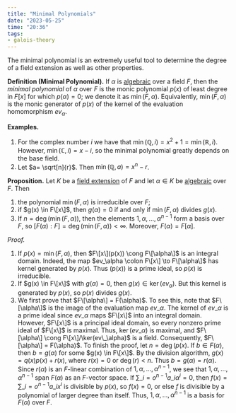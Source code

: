 ```yaml
---
title: "Minimal Polynomials"
date: "2023-05-25"
time: "20:36"
tags:
- galois-theory
---
```

The minimal polynomial is an extremely useful tool to determine the degree of a field extension as well as other properties. 

**Definition (Minimal Polynomial).** If $\alpha$ is [algebraic](notes/Galois%20Theory/Algebraic%20Field%20Extensions.md) over a field $F$, then the *minimal polynomial* of $\alpha$ over $F$ is the monic polynomial $p(x)$ of least degree in $F[x]$ for which $p(\alpha) = 0$; we denote it as $\min(F, \alpha)$. Equivalently, $\min(F, \alpha)$ is the monic generator of $p(x)$ of the kernel of the evaluation homomorphism $ev_\alpha$. 

**Examples.**
1. For the complex number $i$ we have that $\min(\mathbb Q, i) = x^2 + 1 = \min(\mathbb R, i)$. However, $\min(\mathbb C, i) = x-i$, so the minimal polynomial greatly depends on the base field. 
2. Let $a= \sqrt[n]{r}$. Then $\min(\mathbb Q, a) = x^n - r$. 

**Proposition.** Let $K$ be a [field extension](notes/Galois%20Theory/Basic%20Definitions%20for%20Fields.md) of $F$ and let $\alpha \in K$ be [algebraic](notes/Galois%20Theory/Algebraic%20Field%20Extensions.md) over $F$. Then 
1. the polynomial $\min(F, \alpha)$ is irreducible over $F$;
2. if $g(x) \in F\[x\]$, then $g(\alpha) = 0$ if and only if $\min(F, \alpha)$ divides $g(x)$. 
3. If $n = \deg(\min(F, \alpha))$, then the elements $1, \alpha, \ldots , \alpha^{n-1}$ form a basis over $F$, so $[F(\alpha):F] = \deg(\min(F, \alpha)) < \infty$. Moreover, $F(\alpha) = F[\alpha]$. 

*Proof.* 
1. If $p(x) = \min(F, \alpha)$, then $F\[x\](p(x)) \cong F\[\alpha\]$ is an integral domain. Indeed, the map $ev_\alpha \colon F\[x\] \to F\[\alpha\]$ has kernel generated by $p(x)$. Thus $(p(x))$ is a prime ideal, so $p(x)$ is irreducible. 
2. If $g(x) \in F\[x\]$ with $g(\alpha) = 0$, then $g(x) \in \ker(ev_\alpha)$. But this kernel is generated by $p(x)$, so $p(x)$ divides $g(x)$. 
3. We first prove that $F\[\alpha\] = F(\alpha)$. To see this, note that $F\[\alpha\]$ is the image of the evaluation map $ev\_\alpha$. The kernel of $ev\_\alpha$ is a prime ideal since $ev\_\alpha$ maps $F\[x\]$ into an integral domain. However, $F\[x\]$ is a principal ideal domain, so every nonzero prime ideal of $F\[x\]$ is maximal. Thus, $\ker(ev\_\alpha)$ is maximal, and $F\[\alpha\] \cong F\[x\]/\ker(ev\_\alpha)$ is a field. Consequently, $F\[\alpha\] = F(\alpha)$. To finish the proof, let $n = \deg(p(x)$. If $b \in F(\alpha)$, then $b = g(\alpha)$ for some $g(x) \in F\[x\]$. By the division algorithm, $g(x) = q(x)p(x) + r(x)$, where $r(x) = 0$ or $\deg(r) < n$. Thus $b = g(\alpha) = r(\alpha)$. Since $r(\alpha)$ is an $F$-linear combination of $1, \alpha, \ldots , \alpha^{n-1}$, we see that $1, \alpha, \ldots , \alpha^{n-1}$ span $F(\alpha)$ as an $F$-vector space. If $\sum\_{i=o}^{n-1} a\_i \alpha^i = 0$, then $f(x) = \sum\_{i=o}^{n-1} a\_i x^i$ is divisible by $p(x)$, so $f(x) = 0$, or else $f$ is divisible by a polynomial of larger degree than itself. Thus, $1, \alpha, \ldots, \alpha^{n-1}$ is a basis for $F(\alpha)$ over $F$. 

